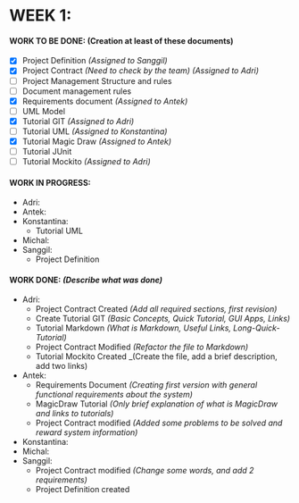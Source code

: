 # WEEK 1:
#### WORK TO BE DONE: (Creation at least of these documents)

 - [X] Project Definition *(Assigned to Sanggil)*
 - [X] Project Contract *(Need to check by the team) (Assigned to Adri)*
 - [ ] Project Management Structure and rules
 - [ ] Document management rules
 - [X] Requirements document *(Assigned to Antek)*
 - [ ] UML Model
 - [X] Tutorial GIT *(Assigned to Adri)*
 - [ ] Tutorial UML *(Assigned to Konstantina)*
 - [X] Tutorial Magic Draw *(Assigned to Antek)*
 - [ ] Tutorial JUnit
 - [ ] Tutorial Mockito *(Assigned to Adri)*

#### WORK IN PROGRESS:

* Adri:
* Antek:
* Konstantina:
   - Tutorial UML
* Michal: 
* Sanggil:
  - Project Definition

#### WORK DONE: *(Describe what was done)*
* Adri:
   - Project Contract Created *(Add all required sections, first revision)*
   - Create Tutorial GIT *(Basic Concepts, Quick Tutorial, GUI Apps, Links)*
   - Tutorial Markdown _(What is Markdown, Useful Links, Long-Quick-Tutorial)_
   - Project Contract Modified *(Refactor the file to Markdown)*
   - Tutorial Mockito Created _(Create the file, add a brief description, add two links)
* Antek:
   - Requirements Document *(Creating first version with general functional requirements about the system)*
   - MagicDraw Tutorial *(Only brief explanation of what is MagicDraw and links to tutorials)*
   - Project Contract modified *(Added some problems to be solved and reward system information)*
* Konstantina:
* Michal:
* Sanggil:
  - Project Contract modified *(Change some words, and add 2 requirements)*
  - Project Definition created
